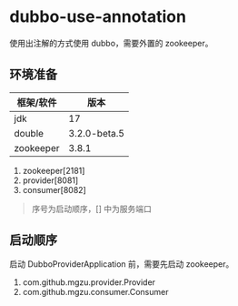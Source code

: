 # dubbo-use-annotation

使用出注解的方式使用 dubbo，需要外置的 zookeeper。

## 环境准备

| 框架/软件     | 版本           |
|-----------|--------------|
| jdk       | 17           |
| double    | 3.2.0-beta.5 |
| zookeeper | 3.8.1        |

1. zookeeper[2181]
2. provider[8081]
3. consumer[8082]

> 序号为启动顺序，[] 中为服务端口

## 启动顺序

启动 DubboProviderApplication 前，需要先启动 zookeeper。

1. com.github.mgzu.provider.Provider
2. com.github.mgzu.consumer.Consumer
